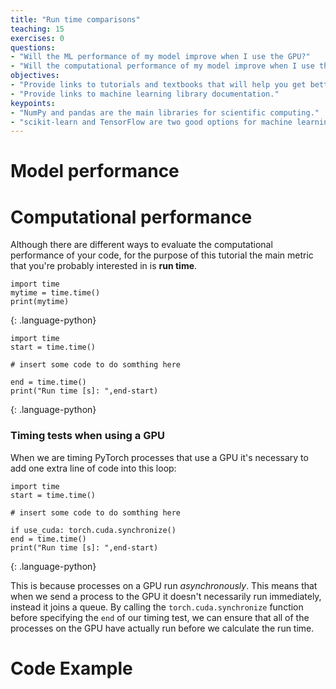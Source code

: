 ```yaml
---
title: "Run time comparisons"
teaching: 15
exercises: 0
questions:
- "Will the ML performance of my model improve when I use the GPU?"
- "Will the computational performance of my model improve when I use the GPU?"
objectives:
- "Provide links to tutorials and textbooks that will help you get better at Python."
- "Provide links to machine learning library documentation."
keypoints:
- "NumPy and pandas are the main libraries for scientific computing."
- "scikit-learn and TensorFlow are two good options for machine learning in Python."
---
```


# Model performance


# Computational performance

Although there are different ways to evaluate the computational performance of your code, for the purpose of this tutorial the main metric that you're probably interested in is **run time**. 

~~~
import time
mytime = time.time()
print(mytime)
~~~
{: .language-python}

~~~
import time
start = time.time()

# insert some code to do somthing here

end = time.time()
print("Run time [s]: ",end-start)
~~~
{: .language-python}


### Timing tests when using a GPU

When we are timing PyTorch processes that use a GPU it's necessary to add one extra line of code into this loop:

~~~
import time
start = time.time()

# insert some code to do somthing here

if use_cuda: torch.cuda.synchronize()
end = time.time()
print("Run time [s]: ",end-start)
~~~
{: .language-python}

This is because processes on a GPU run *asynchronously*. This means that when we send a process to the GPU it doesn't necessarily run immediately, instead it joins a queue. By calling the `torch.cuda.synchronize` function before specifying the `end` of our timing test, we can ensure that all of the processes on the GPU have actually run before we calculate the run time. 


# Code Example





